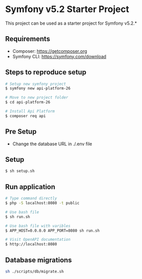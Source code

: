 # Symfony v5.2 Starter Project

This project can be used as a starter project for Symfony v5.2.\*

## Requirements

- Composer: https://getcomposer.org
- Symfony CLI: https://symfony.com/download

## Steps to reproduce setup

```bash
# Setup new symfony project
$ symfony new api-platform-26

# Move to new project folder
$ cd api-platform-26

# Install Api Platform
$ composer req api
```

## Pre Setup
- Change the database URL in ./.env file

## Setup

```bash
$ sh setup.sh
```

## Run application

```bash
# Type command directly
$ php -S localhost:8080 -t public

# Use bash file
$ sh run.sh

# Use bash file with varibles
$ APP_HOST=0.0.0.0 APP_PORT=8080 sh run.sh

# Visit OpenAPI documentation
$ http://localhost:8080
```

## Database migrations

```bash
sh ./scripts/db/migrate.sh
```
